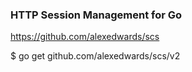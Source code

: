 ### HTTP Session Management for Go
https://github.com/alexedwards/scs

$ go get github.com/alexedwards/scs/v2